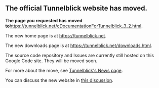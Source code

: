 ## The official Tunnelblick website has moved. ##

**The page you requested has moved to**<a href='https://tunnelblick.net/cDocumentationForTunnelblick_3_2.html'><a href='https://tunnelblick.net/cDocumentationForTunnelblick_3_2.html'>https://tunnelblick.net/cDocumentationForTunnelblick_3_2.html</a></a>.

The new home page is at <a href='https://tunnelblick.net'><a href='https://tunnelblick.net'>https://tunnelblick.net</a></a>.

The new downloads page is at <a href='https://tunnelblick.net/downloads.html'><a href='https://tunnelblick.net/downloads.html'>https://tunnelblick.net/downloads.html</a></a>.

The source code repository and Issues are currently still hosted on this Google Code site. They will be moved soon.

For more about the move, see <a href='https://tunnelblick.net/cNews.html#2015-07-14'>Tunnelblick's News page</a>.

You can discuss the new website in <a href='https://groups.google.com/d/msg/tunnelblick-discuss/EYSZ7nhIY6k/mLYme6CZTmYJ'>this discussion</a>.
